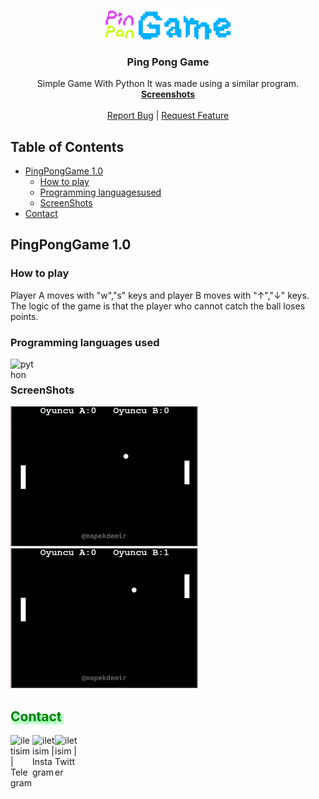 
<!-- PROJECT LOGO -->
<br />
<p align="center">
  <a href="https://github.com/mapekdemir/PingPongGame">
    <img src="/logo.png" alt="Logo" width="200" >
  </a>

  <h3 align="center">Ping Pong Game</h3>

  <p align="center">
    Simple Game With Python
    It was made using a similar program.
    <br />
    <a href="#screenshots"><strong>Screenshots</strong></a>
    <br />
    <br />
    <a href="https://github.com/mapekdemir/PingPongGame/issues">Report Bug</a>
 | 
    <a href="https://github.com/mapekdemir/PingPongGame/issues">Request Feature</a>
  </p>
</p>



<!-- TABLE OF CONTENTS -->
## Table of Contents

* [PingPongGame 1.0](#pingponggame-10)
  * [How to play](#how-to-play)
  * [Programming languages ​​used](#programming-languages-used)
  * [ScreenShots](#screenshots)
* [Contact](#-contact-)



<!-- PingPongGame 1.0 -->
## PingPongGame 1.0

### How to play
Player A moves with "w","s" keys and player B moves with "↑","↓" keys.
The logic of the game is that the player who cannot catch the ball loses points.

### Programming languages ​​used
<img align="left" alt="python" width="40px" src="https://seeklogo.com/images/P/python-logo-A32636CAA3-seeklogo.com.png">

<br>

### ScreenShots

<img src="https://raw.githubusercontent.com/mapekdemir/PingPongGame/main/PingPongGame1.0/ScreenShot/ScreenShot1.jpg" width="300" height="224"><img src="https://raw.githubusercontent.com/mapekdemir/PingPongGame/main/PingPongGame1.0/ScreenShot/ScreenShot2.jpg" width="300" height="224">

<h2 style="color:Green;text-shadow: 3px 4px 4px rgba(0, 250, 70, 0.7)"> Contact </h2>

[<img align="left" alt="iletisim | Telegram" width="35px" src="https://www.flaticon.com/svg/static/icons/svg/2111/2111710.svg" />][Telegram]
[<img align="left" alt="iletisim | Instagram" width="36px" src="https://www.flaticon.com/svg/static/icons/svg/1384/1384015.svg" />][Instagram]
[<img align="left" alt="iletisim | Twitter" width="36px" src="https://www.flaticon.com/svg/static/icons/svg/1384/1384017.svg" />][Twitter]

[Telegram]: https://www.t.me/mapekdemir
[Instagram]: https://instagram.com/mapekdemir
[Twitter]: https://twitter.com/mapekdemir
